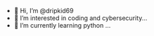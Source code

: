 - 👋 Hi, I’m @dripkid69
- 👀 I’m interested in coding and cybersecurity...
- 🌱 I’m currently learning python ...


<!---
dripkid69/dripkid69 is a ✨ special ✨ repository because its `README.md` (this file) appears on your GitHub profile.
You can click the Preview link to take a look at your changes.
--->
